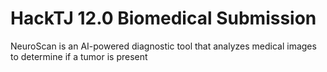 # HackTJ 12.0 Biomedical Submission
NeuroScan is an AI-powered diagnostic tool that analyzes medical images to determine if a tumor is present






